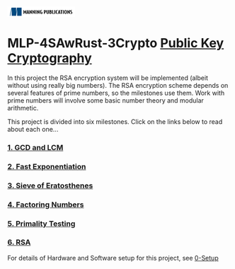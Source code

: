 ![](ManningLogo.png)
# MLP-4SAwRust-3Crypto [Public Key Cryptography](https://liveproject.manning.com/project/1554)
In this project the RSA encryption system will be implemented (albeit without using really big numbers). The RSA encryption scheme depends on several features of prime numbers, so the milestones use them. Work with prime numbers will involve some basic number theory and modular arithmetic.

This project is divided into six milestones. Click on the links below to read about each one...

### [1. GCD and LCM](1-GDM-LCM.md)
### [2. Fast Exponentiation](2-Fast-Exponent.md)
### [3. Sieve of Eratosthenes](3-Sieve.md)
### [4. Factoring Numbers](4-Factoring.md)
### [5. Primality Testing](5-Primality.md)
### [6. RSA](6-RSA.md)

For details of Hardware and Software setup for this project, see [0-Setup](0-Setup.md)
